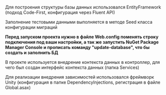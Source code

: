 Для построения структуры базы данных использовался EntityFramework (подход Code-First, конфигурация через Fluent API)

Заполнение тестовыми данными выполняется в методе Seed класса конфигурации миграций

<b>Перед запуском проекта нужно в файле Web.config поменять строку подключения под ваши настройки, а так же запустить NuGet Package Manager Console и прописать команду "update-database", что бы создать и заполнить БД</b>

В проекте используется внедрение контекста данных в контроллер, для чего был создан интерфейс контекста данных (папка Services)

Для реализации внедрения зависимостей использовался фреймворк Unity (конфигурация в папке DependencyInjections, регистрация в файле Global.asax)
